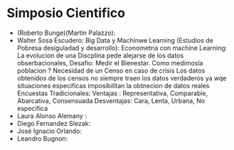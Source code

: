 # Simposio Cientifico 

- (Roberto Bunge)(Martin Palazzo):
- Walter Sosa Escudero:
        Big Data y Machinwe Learning (Estudios de Pobresa desiguladad  y desarrollo):
        Econometria con machine Learning: 
        La evolucion de una Discplina pede alejarse de los datos obserbacionales, 
        Desafio: Medir el Bienestar. Como medimosla poblacion ? Necesidad de un Censo en caso de crisis
        Los datos obtenidos de los censos no siempre traen los datos verdaderos ya wqe situaciones especificas imposibilitan la obtnecion de datos reales 
        Encuestas Tradicionales: 
        Ventajas : Representativa, Comparable, Abarcativa, Consensuada
        Desventajas: Cara, Lenta, Urbana, No especifica
- Laura Alonso Alemany :
- Diego Fernandez Slezak:
- José Ignacio Orlando:
- Leandro Bugnon: